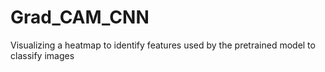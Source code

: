 # Grad_CAM_CNN
Visualizing a heatmap to identify features used by the pretrained model to classify images
